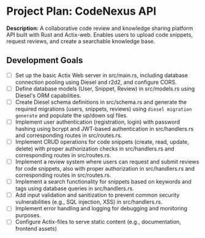 # Project Plan: CodeNexus API

**Description:** A collaborative code review and knowledge sharing platform API built with Rust and Actix-web. Enables users to upload code snippets, request reviews, and create a searchable knowledge base.


## Development Goals

- [ ] Set up the basic Actix Web server in src/main.rs, including database connection pooling using Diesel and r2d2, and configure CORS.
- [ ] Define database models (User, Snippet, Review) in src/models.rs using Diesel's ORM capabilities.
- [ ] Create Diesel schema definitions in src/schema.rs and generate the required migrations (users, snippets, reviews) using `diesel migration generate` and populate the up/down sql files.
- [ ] Implement user authentication (registration, login) with password hashing using bcrypt and JWT-based authentication in src/handlers.rs and corresponding routes in src/routes.rs.
- [ ] Implement CRUD operations for code snippets (create, read, update, delete) with proper authorization checks in src/handlers.rs and corresponding routes in src/routes.rs.
- [ ] Implement a review system where users can request and submit reviews for code snippets, also with proper authorization in src/handlers.rs and corresponding routes in src/routes.rs.
- [ ] Implement a search functionality for snippets based on keywords and tags using database queries in src/handlers.rs.
- [ ] Add input validation and sanitization to prevent common security vulnerabilities (e.g., SQL injection, XSS) in src/handlers.rs.
- [ ] Implement error handling and logging for debugging and monitoring purposes.
- [ ] Configure Actix-files to serve static content (e.g., documentation, frontend assets)
